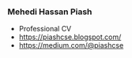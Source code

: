 ### Mehedi Hassan Piash
-  Professional CV
-  https://piashcse.blogspot.com/
-  https://medium.com/@piashcse
